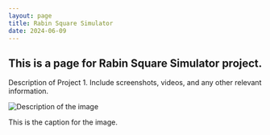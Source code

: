 ```yaml
---
layout: page
title: Rabin Square Simulator
date: 2024-06-09
---
```


## This is a page for Rabin Square Simulator project.

Description of Project 1. Include screenshots, videos, and any other relevant information.

<div class="image-with-caption">
  <img src="rabin-square-simulator-screenshot-1.png" alt="Description of the image">
  <p class="caption">This is the caption for the image.</p>
</div>
